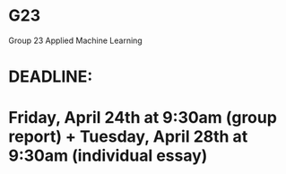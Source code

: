 # G23
Group 23 Applied Machine Learning


# DEADLINE:

Friday, April 24th at 9:30am (group report) + Tuesday, April 28th at 9:30am (individual essay)
==================================
